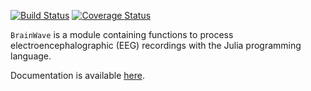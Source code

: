 [![Build Status](https://travis-ci.org/sam81/BrainWave.jl.svg?branch=master)](https://travis-ci.org/sam81/BrainWave.jl)
[![Coverage Status](https://coveralls.io/repos/github/sam81/BrainWave.jl/badge.svg?branch=master)](https://coveralls.io/github/sam81/BrainWave.jl?branch=master)

`BrainWave` is a module containing functions to process electroencephalographic (EEG) recordings with the Julia programming language. 


Documentation is available [here](http://samcarcagno.altervista.org/BrainWave/site/index.html).